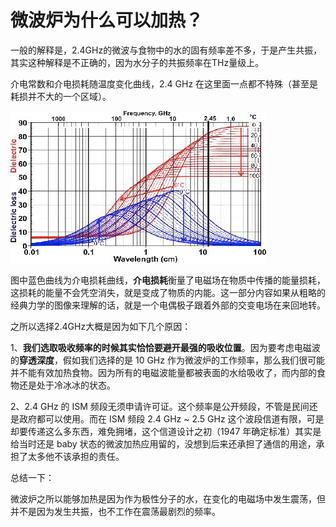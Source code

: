 # 微波炉为什么可以加热？


一般的解释是，2.4GHz的微波与食物中的水的固有频率差不多，于是产生共振，其实这种解释是不正确的，因为水分子的共振频率在THz量级上。

介电常数和介电损耗随温度变化曲线，2.4 GHz 在这里面一点都不特殊（甚至是耗损并不大的一个区域）。

![](assets/微波炉为什么可以加热？/image-20230521225341687.png)

图中蓝色曲线为介电损耗曲线，**介电损耗**衡量了电磁场在物质中传播的能量损耗，这损耗的能量不会凭空消失，就是变成了物质的内能。这一部分内容如果从粗略的经典力学的图像来理解的话，就是一个电偶极子跟着外部的交变电场在来回地转。

之所以选择2.4GHz大概是因为如下几个原因：

1、**我们选取吸收频率的时候其实恰恰要避开最强的吸收位置**。因为要考虑电磁波的**穿透深度**，假如我们选择的是 10 GHz 作为微波炉的工作频率，那么我们很可能并不能有效加热食物。因为所有的电磁波能量都被表面的水给吸收了，而内部的食物还是处于冷冰冰的状态。

2、2.4 GHz 的 ISM 频段无须申请许可证。这个频率是公开频段，不管是民间还是政府都可以使用。而在 ISM 频段 2.4 GHz ~ 2.5 GHz 这个波段信道有限，可是却要传递这么多东西，难免拥堵，这个信道设计之初（1947 年确定标准）其实是给当时还是 baby 状态的微波加热应用留的，没想到后来还承担了通信的用途，承担了太多他不该承担的责任。

总结一下：

微波炉之所以能够加热是因为作为极性分子的水，在变化的电磁场中发生震荡，但并不是因为发生共振，也不工作在震荡最剧烈的频率。
